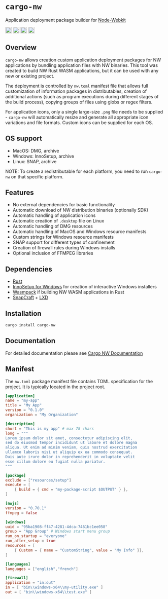 # `cargo-nw`

Application deployment package builder for [Node-Webkit](https://nwjs.io)

[<img alt="github" src="https://img.shields.io/badge/github-aspectron/cargo--nw-8da0cb?style=for-the-badge&labelColor=555555&color=8da0cb&logo=github" height="20">](https://github.com/aspectron/cargo-nw)
[<img alt="crates.io" src="https://img.shields.io/crates/v/cargo-nw.svg?maxAge=2592000&style=for-the-badge&color=fc8d62&logo=rust" height="20">](https://crates.io/crates/cargo-nw)
[<img alt="docs.rs" src="https://img.shields.io/badge/docs.rs-cargo--nw-56c2a5?maxAge=2592000&style=for-the-badge&logo=docs.rs" height="20">](https://docs.rs/cargo-nw)
<img alt="license" src="https://img.shields.io/crates/l/workflow-nw.svg?maxAge=2592000&color=6ac&style=for-the-badge&logoColor=fff" height="20">


## Overview

`cargo-nw` allows creation custom application deployment packages for NW applications by bundling application files with NW binaries.
This tool was created to build NW Rust WASM applications, but it can be used with any new or existing project.

The deployment is controlled by `nw.toml` manifest file that allows full customization of information packages in distributables, creation of additional actions (such as program executions during different stages of the build process), copying groups of files using globs or regex filters.

For application icons, only a single large-size `.png` file needs to be supplied - `cargo-nw` will automatically resize and generate all appropriate icon variations and file formats. Custom icons can be supplied for each OS.

## OS support
* MacOS: DMG, archive
* Windows: InnoSetup, archive
* Linux: SNAP, archive

NOTE: To create a redistributable for each platform, you need to run `cargo-nw` on that specific platform.

## Features
* No external dependencies for basic functionality
* Automatic download of NW distribution binaries (optionally SDK)
* Automatic handling of application icons
* Automatic creation of `.desktop` file on Linux
* Automatic handling of DMG resources
* Automatic handling of MacOS and Windows resource manifests
* Custom strings for Windows resource manifests
* SNAP support for different types of confinement
* Creation of firewall rules during Windows installs
* Optional inclusion of FFMPEG libraries

## Dependencies
* [Rust](https://www.rust-lang.org/tools/install)
* [InnoSetup for Windows](https://jrsoftware.org/isdl.php) for creation of interactive Windows installers
* [Wasmpack](https://rustwasm.github.io/wasm-pack/installer/) if building NW WASM applications in Rust
* [SnapCraft](https://snapcraft.io/install/snapcraft/ubuntu) + [LXD](https://linuxcontainers.org/lxd/getting-started-cli/) 

## Installation
```bash
cargo install cargo-nw
```

## Documentation

For detailed documentation please see [Cargo NW Documentation](https://cargo-nw.aspectron.org)

## Manifest

The `nw.toml` package manifest file contains TOML specification for the project. It is typically located in the project root.

```toml
[application]
name = "my-app"
title = "My App"
version = "0.1.0"
organization = "My Organization"

[description]
short = "This is my app" # max 78 chars
long = """
Lorem ipsum dolor sit amet, consectetur adipiscing elit, 
sed do eiusmod tempor incididunt ut labore et dolore magna 
aliqua. Ut enim ad minim veniam, quis nostrud exercitation 
ullamco laboris nisi ut aliquip ex ea commodo consequat. 
Duis aute irure dolor in reprehenderit in voluptate velit 
esse cillum dolore eu fugiat nulla pariatur.
"""

[package]
exclude = ["resources/setup"]
execute = [
    { build = { cmd = "my-package-script $OUTPUT" } },
]

[nwjs]
version = "0.70.1"
ffmpeg = false

[windows]
uuid = "95ba1908-ff47-4281-4dca-7461bc1ee058"
group = "App Group" # Windows start menu group
run_on_startup = "everyone"
run_after_setup = true
resources = [
    { Custom = { name = "CustomString", value = "My Info" }},
]

[languages]
languages = ["english","french"]

[firewall]
application = "in:out"
in = [ "bin\\windows-x64\\my-utility.exe" ]
out = [ "bin\\windows-x64\\test.exe" ]
```


